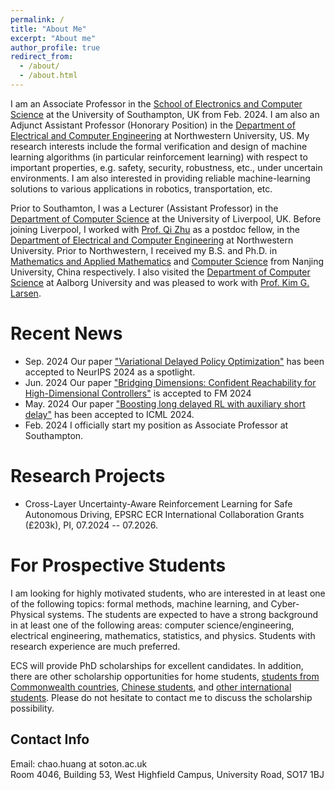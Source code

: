 ```yaml
---
permalink: /
title: "About Me"
excerpt: "About me"
author_profile: true
redirect_from: 
  - /about/
  - /about.html
---
```


I am an Associate Professor in the [School of Electronics and Computer Science](https://www.southampton.ac.uk/about/faculties-schools-departments/school-of-electronics-and-computer-science) at the University of Southampton, UK from Feb. 2024.
I am also an Adjunct Assistant Professor (Honorary Position) in the [Department of Electrical and Computer Engineering](https://www.mccormick.northwestern.edu/electrical-computer/) at Northwestern University, US. My research interests include the formal verification and design of machine learning algorithms (in particular reinforcement learning) with respect to important properties, e.g. safety, security, robustness, etc., under uncertain environments. I am also interested in providing reliable machine-learning solutions to various applications in robotics, transportation, etc. 

Prior to Southamton, I was a Lecturer (Assistant Professor) in the [Department of Computer Science](https://www.liverpool.ac.uk/computer-science/) at the University of Liverpool, UK. Before joining Liverpool, I worked with [Prof. Qi Zhu](http://zhulab.ece.northwestern.edu/) as a postdoc fellow, in the [Department of Electrical and Computer Engineering](https://www.mccormick.northwestern.edu/electrical-computer/) at Northwestern University. Prior to Northwestern, I received my B.S. and Ph.D. in [Mathematics and Applied Mathematics](https://math.nju.edu.cn/en/index.html) and [Computer Science](https://cs.nju.edu.cn/main.htm) from Nanjing University, China respectively. I also visited the [Department of Computer Science](https://www.cs.aau.dk/) at Aalborg University and was pleased to work with [Prof. Kim G. Larsen](https://kgl.cs.aau.dk/).


Recent News
======
- Sep. 2024 Our paper ["Variational Delayed Policy Optimization"](https://arxiv.org/abs/2405.14226v1) has been accepted to NeurIPS 2024 as a spotlight.
- Jun. 2024 Our paper ["Bridging Dimensions: Confident Reachability for High-Dimensional Controllers"](https://link.springer.com/chapter/10.1007/978-3-031-71162-6_20) is accepted to FM 2024
- May. 2024 Our paper ["Boosting long delayed RL with auxiliary short delay"](https://arxiv.org/abs/2402.03141) has been accepted to ICML 2024.
- Feb. 2024 I officially start my position as Associate Professor at Southampton.


Research Projects
======
- Cross-Layer Uncertainty-Aware Reinforcement Learning for Safe Autonomous Driving, EPSRC ECR International Collaboration Grants (£203k), PI, 07.2024 -- 07.2026.

For Prospective Students
======
I am looking for highly motivated students, who are interested in at least one of the following topics: formal methods, machine learning, and Cyber-Physical systems. The students are expected to have a strong background in at least one of the following areas: computer science/engineering, electrical engineering, mathematics, statistics, and physics. Students with research experience are much preferred.

ECS will provide PhD scholarships for excellent candidates. In addition, there are other scholarship opportunities for home students, [students from Commonwealth countries](https://www.southampton.ac.uk/study/fees-funding/scholarships/electronics-computer-science-commonwealth), [Chinese students](https://www.southampton.ac.uk/study/fees-funding/scholarships/partnerships-china-scholarship-council), and [other international students](https://www.southampton.ac.uk/study/fees-funding/scholarships/partnerships). Please do not hesitate to contact me to discuss the scholarship possibility.

Contact Info
------
Email: chao.huang at soton.ac.uk <br/>
Room 4046, Building 53, West Highfield Campus, University Road, SO17 1BJ <br/>
